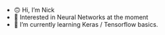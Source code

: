 - 🙃 Hi, I’m Nick
- 👀 Interested in Neural Networks at the moment
- 🌱 I’m currently learning Keras / Tensorflow basics.
